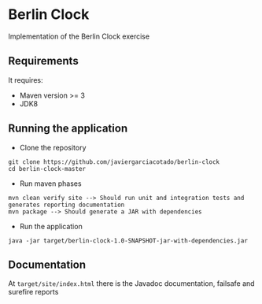 # Berlin Clock
Implementation of the Berlin Clock exercise

## Requirements

It requires:
- Maven version >= 3
- JDK8

## Running the application

- Clone the repository 
```
git clone https://github.com/javiergarciacotado/berlin-clock
cd berlin-clock-master
```

- Run maven phases
```
mvn clean verify site --> Should run unit and integration tests and generates reporting documentation 
mvn package --> Should generate a JAR with dependencies
```

- Run the application
```
java -jar target/berlin-clock-1.0-SNAPSHOT-jar-with-dependencies.jar
```

## Documentation

At `target/site/index.html` there is the Javadoc documentation, failsafe and surefire reports